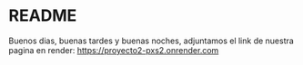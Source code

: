 # README
Buenos dias, buenas tardes y buenas noches, adjuntamos el link de nuestra pagina en render:
https://proyecto2-pxs2.onrender.com 
